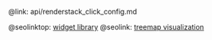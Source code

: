 @link: api/renderstack_click_config.md

@seolinktop: [widget library](https://webix.com)
@seolink: [treemap visualization](https://webix.com/widget/treemap/)